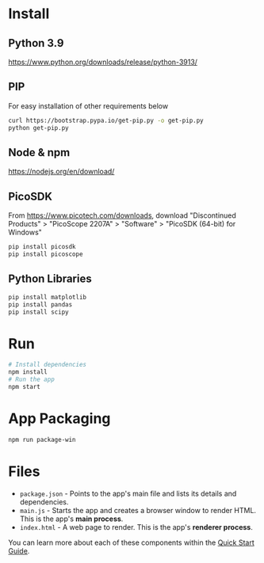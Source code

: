 # Install
## Python 3.9
https://www.python.org/downloads/release/python-3913/

## PIP 
For easy installation of other requirements below 
```bash
curl https://bootstrap.pypa.io/get-pip.py -o get-pip.py
python get-pip.py
```
 
## Node & npm
https://nodejs.org/en/download/

## PicoSDK
From https://www.picotech.com/downloads, download "Discontinued Products" > "PicoScope 2207A" > "Software" > "PicoSDK (64-bit) for Windows" 
```bash
pip install picosdk
pip install picoscope
```

## Python Libraries 
```bash
pip install matplotlib
pip install pandas
pip install scipy
```

# Run
```bash
# Install dependencies
npm install
# Run the app
npm start
```

# App Packaging
```bash
npm run package-win
```

# Files
- `package.json` - Points to the app's main file and lists its details and dependencies.
- `main.js` - Starts the app and creates a browser window to render HTML. This is the app's **main process**.
- `index.html` - A web page to render. This is the app's **renderer process**.

You can learn more about each of these components within the [Quick Start Guide](https://electronjs.org/docs/latest/tutorial/quick-start).
